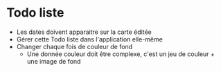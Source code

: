 # Todo liste

* Les dates doivent apparaitre sur la carte éditée
* Gérer cette Todo liste dans l'application elle-même
* Changer chaque fois de couleur de fond
  * Une donnée couleur doit être complexe, c'est un jeu de couleur + une image de fond